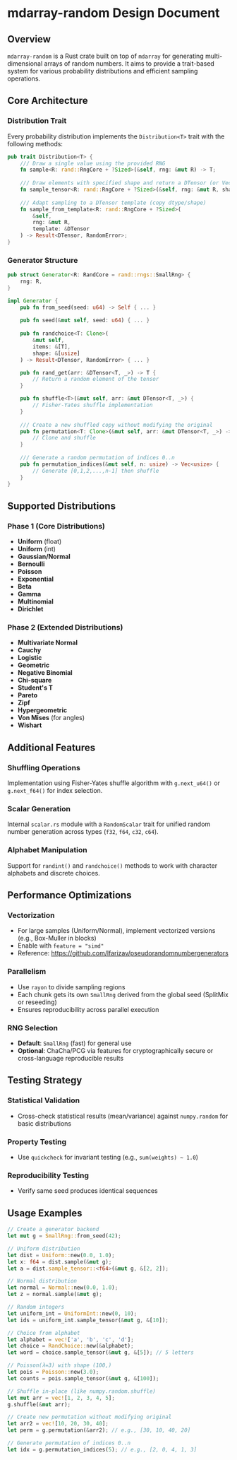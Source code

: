 # mdarray-random Design Document

## Overview

`mdarray-random` is a Rust crate built on top of `mdarray` for generating multi-dimensional
arrays of random numbers. It aims to provide a trait-based system
for various probability distributions and efficient sampling
operations.

## Core Architecture

### Distribution Trait

Every probability distribution implements the `Distribution<T>` trait with the following methods:

```rust
pub trait Distribution<T> {
    /// Draw a single value using the provided RNG
    fn sample<R: rand::RngCore + ?Sized>(&self, rng: &mut R) -> T;
    
    /// Draw elements with specified shape and return a DTensor (or Vec<T>)
    fn sample_tensor<R: rand::RngCore + ?Sized>(&self, rng: &mut R, shape: &[usize]) -> DTensor;
    
    /// Adapt sampling to a DTensor template (copy dtype/shape)
    fn sample_from_template<R: rand::RngCore + ?Sized>(
        &self, 
        rng: &mut R, 
        template: &DTensor
    ) -> Result<DTensor, RandomError>;
}
```

### Generator Structure

```rust
pub struct Generator<R: RandCore = rand::rngs::SmallRng> {
    rng: R,
}

impl Generator {
    pub fn from_seed(seed: u64) -> Self { ... }
    
    pub fn seed(&mut self, seed: u64) { ... }
    
    pub fn randchoice<T: Clone>(
        &mut self, 
        items: &[T], 
        shape: &[usize]
    ) -> Result<DTensor, RandomError> { ... }

    pub fn rand_get(arr: &DTensor<T, _>) -> T {
        // Return a random element of the tensor
    }

    pub fn shuffle<T>(&mut self, arr: &mut DTensor<T, _>) {
        // Fisher-Yates shuffle implementation
    }
    
    /// Create a new shuffled copy without modifying the original
    pub fn permutation<T: Clone>(&mut self, arr: &mut DTensor<T, _>) -> DTensor<T, _> {
        // Clone and shuffle
    }
    
    /// Generate a random permutation of indices 0..n
    pub fn permutation_indices(&mut self, n: usize) -> Vec<usize> {
        // Generate [0,1,2,...,n-1] then shuffle
    }
}
```

## Supported Distributions

### Phase 1 (Core Distributions)
- **Uniform** (float)
- **Uniform** (int)
- **Gaussian/Normal**
- **Bernoulli**
- **Poisson**
- **Exponential**
- **Beta**
- **Gamma**
- **Multinomial**
- **Dirichlet**

### Phase 2 (Extended Distributions)
- **Multivariate Normal**
- **Cauchy**
- **Logistic**
- **Geometric**
- **Negative Binomial**
- **Chi-square**
- **Student's T**
- **Pareto**
- **Zipf**
- **Hypergeometric**
- **Von Mises** (for angles)
- **Wishart**

## Additional Features

### Shuffling Operations

Implementation using Fisher-Yates shuffle algorithm with `g.next_u64()` or `g.next_f64()` for index selection.

### Scalar Generation

Internal `scalar.rs` module with a `RandomScalar` trait for unified random number generation across types (`f32`, `f64`, `c32`, `c64`).

### Alphabet Manipulation

Support for `randint()` and `randchoice()` methods to work with character alphabets and discrete choices.

## Performance Optimizations

### Vectorization
- For large samples (Uniform/Normal), implement vectorized versions (e.g., Box-Muller in blocks)
- Enable with `feature = "simd"`
- Reference: https://github.com/lfarizav/pseudorandomnumbergenerators

### Parallelism
- Use `rayon` to divide sampling regions
- Each chunk gets its own `SmallRng` derived from the global seed (SplitMix or reseeding)
- Ensures reproducibility across parallel execution

### RNG Selection
- **Default**: `SmallRng` (fast) for general use
- **Optional**: ChaCha/PCG via features for cryptographically secure or cross-language reproducible results

## Testing Strategy

### Statistical Validation
- Cross-check statistical results (mean/variance) against `numpy.random` for basic distributions

### Property Testing
- Use `quickcheck` for invariant testing (e.g., `sum(weights) ~ 1.0`)

### Reproducibility Testing
- Verify same seed produces identical sequences

## Usage Examples

```rust
// Create a generator backend
let mut g = SmallRng::from_seed(42);

// Uniform distribution
let dist = Uniform::new(0.0, 1.0);
let x: f64 = dist.sample(&mut g);
let a = dist.sample_tensor::<f64>(&mut g, &[2, 2]);

// Normal distribution
let normal = Normal::new(0.0, 1.0);
let z = normal.sample(&mut g);

// Random integers
let uniform_int = UniformInt::new(0, 10);
let ids = uniform_int.sample_tensor(&mut g, &[10]);

// Choice from alphabet
let alphabet = vec!['a', 'b', 'c', 'd'];
let choice = RandChoice::new(&alphabet);
let word = choice.sample_tensor(&mut g, &[5]); // 5 letters

// Poisson(λ=3) with shape (100,)
let pois = Poisson::new(3.0);
let counts = pois.sample_tensor(&mut g, &[100]);

// Shuffle in-place (like numpy.random.shuffle)
let mut arr = vec![1, 2, 3, 4, 5];
g.shuffle(&mut arr);

// Create new permutation without modifying original
let arr2 = vec![10, 20, 30, 40];
let perm = g.permutation(&arr2); // e.g., [30, 10, 40, 20]

// Generate permutation of indices 0..n
let idx = g.permutation_indices(5); // e.g., [2, 0, 4, 1, 3]
```
